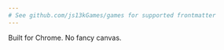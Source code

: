 ```yaml
---
# See github.com/js13kGames/games for supported frontmatter
---
```

Built for Chrome. No fancy canvas.